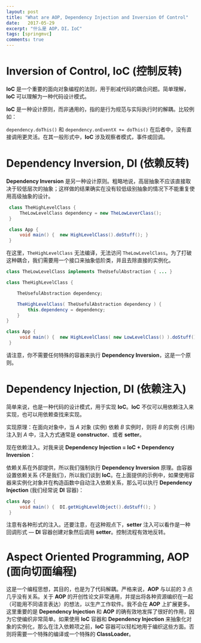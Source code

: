 ```yaml
---
layout: post
title: "What are AOP, Dependency Injection and Inversion Of Control"
date:   2017-05-29
excerpt: "什么是 AOP，DI，IoC"
tags: [springmvc]
comments: true
---
```


# Inversion of Control, IoC (控制反转)

**IoC** 是一个重要的面向对象编程的法则，用于削减代码的耦合问题。简单理解，**IoC** 可以理解为一种代码设计模式。

**IoC** 是一种设计原则，而非通用的，指的是行为规范与实际执行时的解耦。比较例如：

`dependency.doThis()` 和 `dependency.onEventX += doThis()` 在后者中，没有直接调用更灵活。在其一般形式中，**IoC** 涉及观察者模式，事件或回调。

# Dependency Inversion, DI (依赖反转)

**Dependency Inversion** 是另一种设计原则。粗略地说，高层抽象不应该直接取决于较低层次的抽象；这样做的结果确实在没有较低级别抽象的情况下不能重复使用高级抽象的设计。

```java
 class TheHighLevelClass {
     TheLowLevelClass dependency = new TheLowLeverClass();
 }

 class App {
     void main() {  new HighLevelClass().doStuff(); }
 }
```

在这里，`TheHighLevelClass` 无法编译，无法访问 `TheLowLevelClass`。为了打破这种耦合，我们需要用一个接口来抽象低阶类，并且去除直接的实例化。

```java
class TheLowLevelClass implements TheUsefulAbstraction { ... }

class TheHighLevelClass {

    TheUsefulAbstraction dependency;

    TheHighLevelClass( TheUsefulAbstraction dependency ) {
        this.dependency = dependency;
    }
}

class App {
     void main() {  new HighLevelClass( new LowLevelClass() ).doStuff(); }
 }
```

请注意，你不需要任何特殊的容器来执行 **Dependency Inversion**，这是一个原则。

# Dependency Injection, DI (依赖注入)

简单来说，也是一种代码的设计模式，用于实现 **IoC**。**IoC** 不仅可以用依赖注入来实现，也可以用依赖查找来实现。

实现原理：在面向对象中，当 *A* 对象 (实例) 依赖 *B* 实例时，则将 *B* 的实例 (引用) 注入到 *A* 中，注入方式通常是 **constructor**、或者 **setter**。

现在依赖注入。对我来说 **Dependency Injection = IoC + Dependency Inversion**：

依赖关系在外部提供，所以我们强制执行 **Dependency Inversion** 原理。由容器设置依赖关系 (不是我们)，所以我们谈到 **IoC**。在上面提供的示例中，如果使用容器来实例化对象并在构造函数中自动注入依赖关系，那么可以执行 **Dependency Injection** (我们经常说 **DI** 容器)：

```java
class App {
     void main() {  DI.getHighLevelObject().doStuff(); }
 }
```

注意有各种形式的注入。还要注意，在这种观点下，**setter** 注入可以看作是一种回调形式 — **DI** 容器创建对象然后调用 **setter**。控制流程有效地反转。

# Aspect Oriented Programming, AOP (面向切面编程)

这是一个编程思想，其目的，也是为了代码解耦。严格来说，**AOP** 与以前的 3 点几乎没有关系。关于 **AOP** 的开创性论文非常通用，并提出将各种资源编织在一起（可能用不同语言表达）的想法，以生产工作软件。我不会在 **AOP** 上扩展更多。这里重要的是 **Dependency Injection** 和 **AOP** 的确有效地发挥了很好的作用，因为它使编织非常简单。如果使用 **IoC** 容器和 **Dependency Injection** 来抽象化对象的实例化，那么在注入依赖项之前，**IoC** 容器可以轻松地用于编织这些方面。否则将需要一个特殊的编译或一个特殊的 **ClassLoader**。


